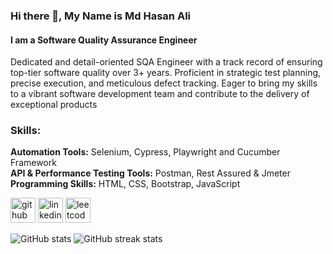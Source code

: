 ### Hi there 👋, My Name is Md Hasan Ali
#### I am a Software Quality Assurance Engineer

Dedicated and detail-oriented SQA Engineer with a track record of ensuring top-tier software quality over 3+ years. Proficient in strategic test planning, precise execution, and meticulous defect tracking. Eager to bring my skills to a vibrant software development team and contribute to the delivery of exceptional products

### Skills: 
**Automation Tools:** Selenium, Cypress, Playwright and Cucumber Framework <br>
**API & Performance Testing Tools:** Postman, Rest Assured & Jmeter <br>
**Programming Skills:** HTML, CSS, Bootstrap, JavaScript 


[<img src='https://cdn.jsdelivr.net/npm/simple-icons@3.0.1/icons/github.svg' alt='github' height='40'>](https://github.com/md-hasan-ali)  [<img src='https://cdn.jsdelivr.net/npm/simple-icons@3.0.1/icons/linkedin.svg' alt='linkedin' height='40'>](https://www.linkedin.com/in/hasanali719//)  [<img src='https://cdn.jsdelivr.net/npm/simple-icons@3.0.1/icons/leetcode.svg' alt='leetcode' height='40'>](https://leetcode.com/Md_Hasan_Ali/)  


![GitHub stats](https://github-readme-stats.vercel.app/api?username=md-hasan-ali&show_icons=true)  ![GitHub streak stats](https://streak-stats.demolab.com/?user=md-hasan-ali)  

